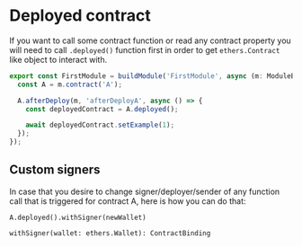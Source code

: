 # Deployed contract

If you want to call some contract function or read any contract property you will need to call `.deployed()` function
first in order to get `ethers.Contract` like object to interact with.

```typescript
export const FirstModule = buildModule('FirstModule', async (m: ModuleBuilder) => {
  const A = m.contract('A');

  A.afterDeploy(m, 'afterDeployA', async () => {
    const deployedContract = A.deployed();

    await deployedContract.setExample(1);
  });
});
```

## Custom signers

In case that you desire to change signer/deployer/sender of any function call that is triggered for contract A, here is 
how you can do that:

```
A.deployed().withSigner(newWallet)
```

```
withSigner(wallet: ethers.Wallet): ContractBinding
```
